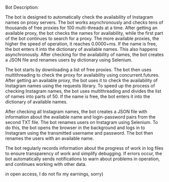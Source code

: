 Bot Description:

The bot is designed to automatically check the availability of Instagram names on proxy servers. The bot works asynchronously and checks tens of thousands of free proxies for 100 multi-threads at a time. After getting an available proxy, the bot checks the names for availability,
while the first part of the bot continues to search for a proxy. The more available proxies, the higher the speed of operation, it reaches 0.0000+ms. If the name is free, the bot enters it into the dictionary of available names. This also happens asynchronously. After checking for the availability of names, the bot creates a JSON file and renames users by dictionary using Selenium.

The bot starts by downloading a list of free proxies. The bot then uses multithreading to check the proxy for availability using concurrent.futures. After getting an available proxy, the bot uses it to check the availability of Instagram names using the requests library. To speed up the process of checking Instagram names, the bot uses multithreading and divides the list of names into parts of 50. If the name is free, the bot enters it into the dictionary of available names.

After checking all Instagram names, the bot creates a JSON file with information about the available name and login-password pairs from the second TXT file. The bot renames users on Instagram using Selenium. To do this, the bot opens the browser in the background and logs in to Instagram using the transmitted username and password. The bot then renames the users with an available name.

The bot regularly records information about the progress of work in log files to ensure transparency of work and simplify debugging. If errors occur, the bot automatically sends notifications to warn about problems in operation, and continues working with other data.

in open access, I do not fix my earnings, sorry)
